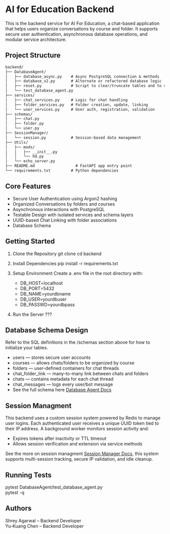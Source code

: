 # AI for Education Backend

This is the backend service for AI For Education, a chat-based application that helps users organize conversations by course and folder. It supports secure user authentication, asynchronous database operations, and modular service architecture.

## Project Structure

```txt
backend/
├── DatabaseAgent/
│   ├── database_async.py    # Async PostgreSQL connection & methods
│   ├── database_v2.py       # Alternate or refactored database logic
│   ├── reset.py             # Script to clear/truncate tables and to view current db
│   └── test_database_agent.py
├── services/
│   ├── chat_services.py     # Logic for chat handling
│   ├── folder_services.py   # Folder creation, update, linking
│   └── user_services.py     # User auth, registration, validation
├── schemas/
│   ├── chat.py
│   ├── folder.py
│   └── user.py
├── SessionManager/
│   └── session.py           # Session-based data management
├── Utils/
│   ├── mods/
│   │   ├── __init__.py
│   │   └── hd.py
│   └── echo_server.py
├── README.md                  # FastAPI app entry point
└── requirements.txt         # Python dependencies
```

## Core Features

- Secure User Authentication using Argon2 hashing
- Organized Conversations by folders and courses
- Asynchronous interactions with PostgreSQL
- Testable Design with isolated services and schema layers
- UUID-based Chat Linking with folder associations
- Database Schema

## Getting Started

1. Clone the Repository
   git clone
   cd backend
2. Install Dependencies
   pip install -r requirements.txt
3. Setup Environment
   Create a .env file in the root directory with:

   - DB_HOST=localhost
   - DB_PORT=5432
   - DB_NAME=yourdbname
   - DB_USER=yourdbuser
   - DB_PASSWD=yourdbpass

4. Run the Server
   ???

## Database Schema Design

Refer to the SQL definitions in the /schemas section above for how to initialize your tables.

- users — stores secure user accounts
- courses — allows chats/folders to be organized by course
- folders — user-defined containers for chat threads
- chat_folder_link — many-to-many link between chats and folders
- chats — contains metadata for each chat thread
- chat_messages — logs every user/bot message
- See the full schema here [Database Agent Docs](/backend/DatabaseAgent/README.md)

## Session Managment

This backend uses a custom session system powered by Redis to manage user logins.
Each authenticated user receives a unique UUID token tied to their IP address.
A background worker monitors session activity and:

- Expires tokens after inactivity or TTL timeout
- Allows session verification and extension via service methods

See the more on session managment [Session Manager Docs](/backend/SessionManager/README.md),
this system supports multi-session tracking, secure IP validation, and idle cleanup.

## Running Tests

pytest DatabaseAgent/test_database_agent.py  
pytest -q

## Authors

Shrey Agarwal – Backend Developer  
Yu-Kuang Chen – Backend Developer
